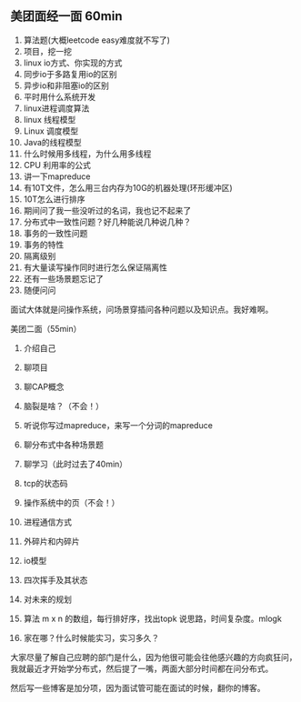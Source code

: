 ## 美团面经一面 60min

1. 算法题(大概leetcode easy难度就不写了)
2. 项目，挖一挖
3. linux io方式、你实现的方式
4. 同步io于多路复用io的区别
5. 异步io和非阻塞io的区别
6. 平时用什么系统开发
7. linux进程调度算法
8. linux 线程模型
9. Linux 调度模型
10. Java的线程模型
11. 什么时候用多线程，为什么用多线程
12. CPU 利用率的公式
13. 讲一下mapreduce
14. 有10T文件，怎么用三台内存为10G的机器处理(环形缓冲区)
15. 10T怎么进行排序
16. 期间问了我一些没听过的名词，我也记不起来了
17. 分布式中一致性问题？好几种能说几种说几种？
18. 事务的一致性问题
19. 事务的特性
20. 隔离级别
21. 有大量读写操作同时进行怎么保证隔离性
22. 还有一些场景题忘记了
23. 随便问问

面试大体就是问操作系统，问场景穿插问各种问题以及知识点。我好难啊。





美团二面（55min）

1. 介绍自己

2. 聊项目

3. 聊CAP概念

4. 脑裂是啥？（不会！）

5. 听说你写过mapreduce，来写一个分词的mapreduce

6. 聊分布式中各种场景题

7. 聊学习（此时过去了40min）

8. tcp的状态码

9. 操作系统中的页（不会！）

10. 进程通信方式
11. 外碎片和内碎片
12. io模型
13. 四次挥手及其状态
14. 对未来的规划
15. 算法 m x n 的数组，每行排好序，找出topk 说思路，时间复杂度。mlogk
16. 家在哪？什么时候能实习，实习多久？



大家尽量了解自己应聘的部门是什么，因为他很可能会往他感兴趣的方向疯狂问，我就最近才开始学分布式，然后提了一嘴，两面大部分时间都在问分布式。

然后写一些博客是加分项，因为面试管可能在面试的时候，翻你的博客。